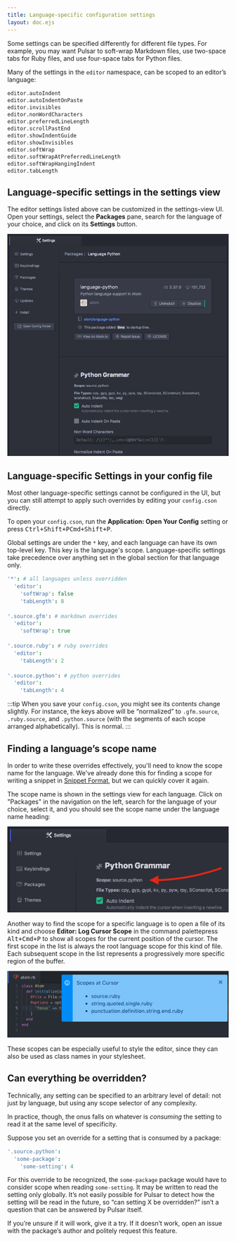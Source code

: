 ```yaml
---
title: Language-specific configuration settings
layout: doc.ejs
---
```


Some settings can be specified differently for different file
types. For example, you may want Pulsar to soft-wrap Markdown files, use
two-space tabs for Ruby files, and use four-space tabs for Python files.

Many of the settings in the `editor` namespace, can be scoped to an editor’s language:

```
editor.autoIndent
editor.autoIndentOnPaste
editor.invisibles
editor.nonWordCharacters
editor.preferredLineLength
editor.scrollPastEnd
editor.showIndentGuide
editor.showInvisibles
editor.softWrap
editor.softWrapAtPreferredLineLength
editor.softWrapHangingIndent
editor.tabLength
```

## Language-specific settings in the settings view

The editor settings listed above can be customized in the settings-view UI. Open your settings, select the **Packages** pane, search for the language of your choice, and click on its **Settings** button.

![Python-specific settings](/img/atom/python-settings.png "Python-specific settings")

## Language-specific Settings in your config file

Most other language-specific settings cannot be configured in the UI, but you can still attempt to apply such overrides by editing your `config.cson` directly.

To open your `config.cson`, run the **Application: Open Your Config** setting or press <kbd class="platform-linux platform-win">Ctrl+Shift+P</kbd><kbd class="platform-mac">Cmd+Shift+P</kbd>.

Global settings are under the `*` key, and each language can have its own top-level key. This key is the language's scope. Language-specific settings take precedence over anything set in the global section for that language only.

```coffee
'*': # all languages unless overridden
  'editor':
    'softWrap': false
    'tabLength': 8

'.source.gfm': # markdown overrides
  'editor':
    'softWrap': true

'.source.ruby': # ruby overrides
  'editor':
    'tabLength': 2

'.source.python': # python overrides
  'editor':
    'tabLength': 4
```

:::tip
When you save your `config.cson`, you might see its contents change slightly. For instance, the keys above will be “normalized” to `.gfm.source`, `.ruby.source`, and `.python.source` (with the segments of each scope arranged alphabetically). This is normal.
:::

## Finding a language’s scope name

In order to write these overrides effectively, you'll need to know the scope name for the language. We've already done this for finding a scope for writing a snippet in [Snippet Format](/customizing-pulsar/creating-your-own-snippets/#snippet-format), but we can quickly cover it again.

The scope name is shown in the settings view for each language. Click on "Packages" in the navigation on the left, search for the language of your choice, select it, and you should see the scope name under the language name heading:

![Finding a language grammar](/img/atom/python-grammar.png "Finding a grammar's scope name")

Another way to find the scope for a specific language is to open a file of its kind and <span class="platform-linux platform-win">choose **Editor: Log Cursor Scope** in the command palette</span><span class="platform-mac">press <kbd>Alt+Cmd+P</kbd></span> to show all scopes for the current position of the cursor. The first scope in the list is always the root language scope for this kind of file. Each subsequent scope in the list represents a progressively more specific region of the buffer.

![Finding a language grammar with cursor scope](/img/atom/cursor-scope.png "Finding a language grammar with cursor scope")

These scopes can be especially useful to style the editor, since they can also be used as class names in your stylesheet.

## Can everything be overridden?

Technically, any setting can be specified to an arbitrary level of detail: not just by language, but using any scope selector of any complexity.

In practice, though, the onus falls on whatever is _consuming_ the setting to read it at the same level of specificity.

Suppose you set an override for a setting that is consumed by a package:

```coffee
'.source.python':
  'some-package':
    'some-setting': 4
```

For this override to be recognized, the `some-package` package would have to consider scope when reading `some-setting`. It may be written to read the setting only globally. It’s not easily possible for Pulsar to detect how the setting will be read in the future, so “can setting X be overridden?” isn’t a question that can be answered by Pulsar itself.

If you’re unsure if it will work, give it a try. If it doesn’t work, open an issue with the package’s author and politely request this feature.

